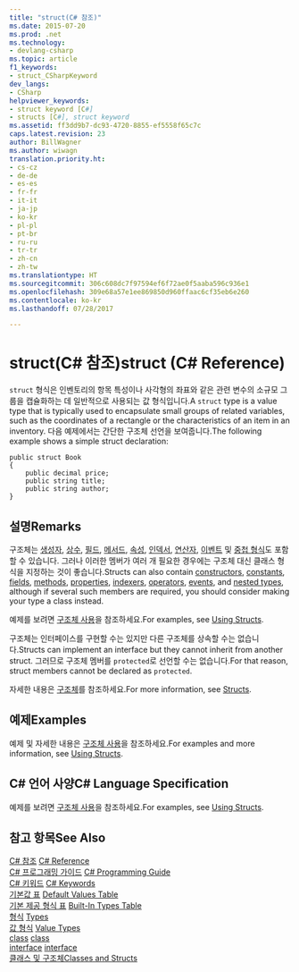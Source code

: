 ```yaml
---
title: "struct(C# 참조)"
ms.date: 2015-07-20
ms.prod: .net
ms.technology:
- devlang-csharp
ms.topic: article
f1_keywords:
- struct_CSharpKeyword
dev_langs:
- CSharp
helpviewer_keywords:
- struct keyword [C#]
- structs [C#], struct keyword
ms.assetid: ff3dd9b7-dc93-4720-8855-ef5558f65c7c
caps.latest.revision: 23
author: BillWagner
ms.author: wiwagn
translation.priority.ht:
- cs-cz
- de-de
- es-es
- fr-fr
- it-it
- ja-jp
- ko-kr
- pl-pl
- pt-br
- ru-ru
- tr-tr
- zh-cn
- zh-tw
ms.translationtype: HT
ms.sourcegitcommit: 306c608dc7f97594ef6f72ae0f5aaba596c936e1
ms.openlocfilehash: 309e68a57e1ee869850d960ffaac6cf35eb6e260
ms.contentlocale: ko-kr
ms.lasthandoff: 07/28/2017

---
```

# <a name="struct-c-reference"></a><span data-ttu-id="7f99c-102">struct(C# 참조)</span><span class="sxs-lookup"><span data-stu-id="7f99c-102">struct (C# Reference)</span></span>
<span data-ttu-id="7f99c-103">`struct` 형식은 인벤토리의 항목 특성이나 사각형의 좌표와 같은 관련 변수의 소규모 그룹을 캡슐화하는 데 일반적으로 사용되는 값 형식입니다.</span><span class="sxs-lookup"><span data-stu-id="7f99c-103">A `struct` type is a value type that is typically used to encapsulate small groups of related variables, such as the coordinates of a rectangle or the characteristics of an item in an inventory.</span></span> <span data-ttu-id="7f99c-104">다음 예제에서는 간단한 구조체 선언을 보여줍니다.</span><span class="sxs-lookup"><span data-stu-id="7f99c-104">The following example shows a simple struct declaration:</span></span>  
  
```  
public struct Book  
{  
    public decimal price;  
    public string title;  
    public string author;  
}  
```  
  
## <a name="remarks"></a><span data-ttu-id="7f99c-105">설명</span><span class="sxs-lookup"><span data-stu-id="7f99c-105">Remarks</span></span>  
 <span data-ttu-id="7f99c-106">구조체는 [생성자](../../../csharp/programming-guide/classes-and-structs/constructors.md), [상수](../../../csharp/programming-guide/classes-and-structs/constants.md), [필드](../../../csharp/programming-guide/classes-and-structs/fields.md), [메서드](../../../csharp/programming-guide/classes-and-structs/methods.md), [속성](../../../csharp/programming-guide/classes-and-structs/properties.md), [인덱서](../../../csharp/programming-guide/indexers/index.md), [연산자](../../../csharp/programming-guide/statements-expressions-operators/operators.md), [이벤트](../../../csharp/programming-guide/events/index.md) 및 [중첩 형식](../../../csharp/programming-guide/classes-and-structs/nested-types.md)도 포함할 수 있습니다. 그러나 이러한 멤버가 여러 개 필요한 경우에는 구조체 대신 클래스 형식을 지정하는 것이 좋습니다.</span><span class="sxs-lookup"><span data-stu-id="7f99c-106">Structs can also contain [constructors](../../../csharp/programming-guide/classes-and-structs/constructors.md), [constants](../../../csharp/programming-guide/classes-and-structs/constants.md), [fields](../../../csharp/programming-guide/classes-and-structs/fields.md), [methods](../../../csharp/programming-guide/classes-and-structs/methods.md), [properties](../../../csharp/programming-guide/classes-and-structs/properties.md), [indexers](../../../csharp/programming-guide/indexers/index.md), [operators](../../../csharp/programming-guide/statements-expressions-operators/operators.md), [events](../../../csharp/programming-guide/events/index.md), and [nested types](../../../csharp/programming-guide/classes-and-structs/nested-types.md), although if several such members are required, you should consider making your type a class instead.</span></span>  
  
 <span data-ttu-id="7f99c-107">예제를 보려면 [구조체 사용](../../../csharp/programming-guide/classes-and-structs/using-structs.md)을 참조하세요.</span><span class="sxs-lookup"><span data-stu-id="7f99c-107">For examples, see [Using Structs](../../../csharp/programming-guide/classes-and-structs/using-structs.md).</span></span>  
  
 <span data-ttu-id="7f99c-108">구조체는 인터페이스를 구현할 수는 있지만 다른 구조체를 상속할 수는 없습니다.</span><span class="sxs-lookup"><span data-stu-id="7f99c-108">Structs can implement an interface but they cannot inherit from another struct.</span></span> <span data-ttu-id="7f99c-109">그러므로 구조체 멤버를 `protected`로 선언할 수는 없습니다.</span><span class="sxs-lookup"><span data-stu-id="7f99c-109">For that reason, struct members cannot be declared as `protected`.</span></span>  
  
 <span data-ttu-id="7f99c-110">자세한 내용은 [구조체](../../../csharp/programming-guide/classes-and-structs/structs.md)를 참조하세요.</span><span class="sxs-lookup"><span data-stu-id="7f99c-110">For more information, see [Structs](../../../csharp/programming-guide/classes-and-structs/structs.md).</span></span>  
  
## <a name="examples"></a><span data-ttu-id="7f99c-111">예제</span><span class="sxs-lookup"><span data-stu-id="7f99c-111">Examples</span></span>  
 <span data-ttu-id="7f99c-112">예제 및 자세한 내용은 [구조체 사용](../../../csharp/programming-guide/classes-and-structs/using-structs.md)을 참조하세요.</span><span class="sxs-lookup"><span data-stu-id="7f99c-112">For examples and more information, see [Using Structs](../../../csharp/programming-guide/classes-and-structs/using-structs.md).</span></span>  
  
## <a name="c-language-specification"></a><span data-ttu-id="7f99c-113">C# 언어 사양</span><span class="sxs-lookup"><span data-stu-id="7f99c-113">C# Language Specification</span></span>  
 <span data-ttu-id="7f99c-114">예제를 보려면 [구조체 사용](../../../csharp/programming-guide/classes-and-structs/using-structs.md)을 참조하세요.</span><span class="sxs-lookup"><span data-stu-id="7f99c-114">For examples, see [Using Structs](../../../csharp/programming-guide/classes-and-structs/using-structs.md).</span></span>  
  
## <a name="see-also"></a><span data-ttu-id="7f99c-115">참고 항목</span><span class="sxs-lookup"><span data-stu-id="7f99c-115">See Also</span></span>  
 <span data-ttu-id="7f99c-116">[C# 참조](../../../csharp/language-reference/index.md) </span><span class="sxs-lookup"><span data-stu-id="7f99c-116">[C# Reference](../../../csharp/language-reference/index.md) </span></span>  
 <span data-ttu-id="7f99c-117">[C# 프로그래밍 가이드](../../../csharp/programming-guide/index.md) </span><span class="sxs-lookup"><span data-stu-id="7f99c-117">[C# Programming Guide](../../../csharp/programming-guide/index.md) </span></span>  
 <span data-ttu-id="7f99c-118">[C# 키워드](../../../csharp/language-reference/keywords/index.md) </span><span class="sxs-lookup"><span data-stu-id="7f99c-118">[C# Keywords](../../../csharp/language-reference/keywords/index.md) </span></span>  
 <span data-ttu-id="7f99c-119">[기본값 표](../../../csharp/language-reference/keywords/default-values-table.md) </span><span class="sxs-lookup"><span data-stu-id="7f99c-119">[Default Values Table](../../../csharp/language-reference/keywords/default-values-table.md) </span></span>  
 <span data-ttu-id="7f99c-120">[기본 제공 형식 표](../../../csharp/language-reference/keywords/built-in-types-table.md) </span><span class="sxs-lookup"><span data-stu-id="7f99c-120">[Built-In Types Table](../../../csharp/language-reference/keywords/built-in-types-table.md) </span></span>  
 <span data-ttu-id="7f99c-121">[형식](../../../csharp/language-reference/keywords/types.md) </span><span class="sxs-lookup"><span data-stu-id="7f99c-121">[Types](../../../csharp/language-reference/keywords/types.md) </span></span>  
 <span data-ttu-id="7f99c-122">[값 형식](../../../csharp/language-reference/keywords/value-types.md) </span><span class="sxs-lookup"><span data-stu-id="7f99c-122">[Value Types](../../../csharp/language-reference/keywords/value-types.md) </span></span>  
 <span data-ttu-id="7f99c-123">[class](../../../csharp/language-reference/keywords/class.md) </span><span class="sxs-lookup"><span data-stu-id="7f99c-123">[class](../../../csharp/language-reference/keywords/class.md) </span></span>  
 <span data-ttu-id="7f99c-124">[interface](../../../csharp/language-reference/keywords/interface.md) </span><span class="sxs-lookup"><span data-stu-id="7f99c-124">[interface](../../../csharp/language-reference/keywords/interface.md) </span></span>  
 [<span data-ttu-id="7f99c-125">클래스 및 구조체</span><span class="sxs-lookup"><span data-stu-id="7f99c-125">Classes and Structs</span></span>](../../../csharp/programming-guide/classes-and-structs/index.md)

